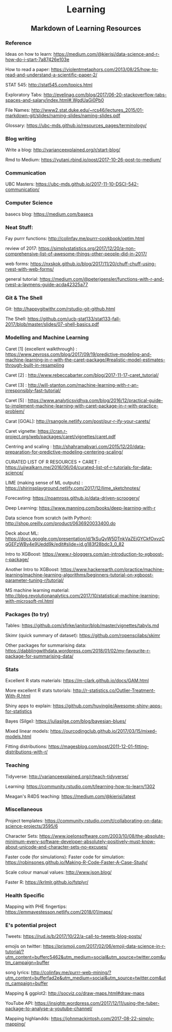 <h1 align="center">Learning</h1>

<h2 align = "center"> Markdown of Learning Resources </h2>

### Reference

Ideas on how to learn: https://medium.com/@kierisi/data-science-and-r-how-do-i-start-7a87426e103e

How to read a paper: https://violentmetaphors.com/2013/08/25/how-to-read-and-understand-a-scientific-paper-2/

STAT 545: http://stat545.com/topics.html

Exploratory Tabs: http://evelinag.com/blog/2017/06-20-stackoverflow-tabs-spaces-and-salary/index.html#.WgdUaGi0Pb0

File Names: http://www2.stat.duke.edu/~rcs46/lectures_2015/01-markdown-git/slides/naming-slides/naming-slides.pdf

Glossary: https://ubc-mds.github.io/resources_pages/terminology/

### Blog writing
Write a blog: http://varianceexplained.org/r/start-blog/

Rmd to Medium: https://yutani.rbind.io/post/2017-10-26-post-to-medium/


### Communication
UBC Masters: https://ubc-mds.github.io/2017-11-10-DSCI-542-communication/

### Computer Science
basecs blog: https://medium.com/basecs

### Neat Stuff:

Fay purrr functions: http://colinfay.me/purrr-cookbook/optim.html

review of 2017: https://simplystatistics.org/2017/12/20/a-non-comprehensive-list-of-awesome-things-other-people-did-in-2017/

web forms: https://nxskok.github.io/blog/2017/11/20/chuff-chuff-using-rvest-with-web-forms/

general tutorial: https://medium.com/@peterjgensler/functions-with-r-and-rvest-a-laymens-guide-acda42325a77

### Git & The Shell
Git: http://happygitwithr.com/rstudio-git-github.html

The Shell: https://github.com/ucb-stat133/stat133-fall-2017/blob/master/slides/07-shell-basics.pdf

### Modelling and Machine Learning

Caret [1] {excellent walkthrough} : https://www.zevross.com/blog/2017/09/19/predictive-modeling-and-machine-learning-in-r-with-the-caret-package/#realistic-model-estimates-through-built-in-resampling

Caret [2] : http://www.rebeccabarter.com/blog/2017-11-17-caret_tutorial/

Caret [3] : http://will-stanton.com/machine-learning-with-r-an-irresponsibly-fast-tutorial/

Caret [5] : https://www.analyticsvidhya.com/blog/2016/12/practical-guide-to-implement-machine-learning-with-caret-package-in-r-with-practice-problem/

Carat [GOAL]: http://rsangole.netlify.com/post/pur-r-ify-your-carets/

Caret vignette: https://cran.r-project.org/web/packages/caret/vignettes/caret.pdf

Centring and scaling : http://shahramabyari.com/2015/12/20/data-preparation-for-predictive-modeling-centering-scaling/



CURATED LIST OF R RESOURCES + CARET : https://ujjwalkarn.me/2016/06/04/curated-list-of-r-tutorials-for-data-science/


LIME (making sense of ML outputs) : https://shirinsplayground.netlify.com/2017/12/lime_sketchnotes/

Forecasting: https://noamross.github.io/data-driven-scroogery/

Deep Learning: https://www.manning.com/books/deep-learning-with-r

Data science from scratch (with Python): http://shop.oreilly.com/product/0636920033400.do

Deck about ML: https://docs.google.com/presentation/d/1kSuQyW5DTnkVaZEjGYCkfOxvzCqGEFzWBy4e9Uedd9k/edit#slide=id.g183f28bdc3_0_82

Intro to XGBoost: https://www.r-bloggers.com/an-introduction-to-xgboost-r-package/

Another Intro to XGBoost: https://www.hackerearth.com/practice/machine-learning/machine-learning-algorithms/beginners-tutorial-on-xgboost-parameter-tuning-r/tutorial/

MS machine learning material: http://blog.revolutionanalytics.com/2017/10/statistical-machine-learning-with-microsoft-ml.html



### Packages (to try)
Tables: https://github.com/sfirke/janitor/blob/master/vignettes/tabyls.md

Skimr (quick summary of dataset): https://github.com/ropenscilabs/skimr

Other packages for summarising data: https://dabblingwithdata.wordpress.com/2018/01/02/my-favourite-r-package-for-summarising-data/

### Stats

Excellent R stats materials: https://m-clark.github.io/docs/GAM.html

More excellent R stats tutorials: http://r-statistics.co/Outlier-Treatment-With-R.html

Shiny apps to explain: https://github.com/huyingjie/Awesome-shiny-apps-for-statistics

Bayes (Silge): https://juliasilge.com/blog/bayesian-blues/

Mixed linear models: https://ourcodingclub.github.io/2017/03/15/mixed-models.html

Fitting distributions: https://magesblog.com/post/2011-12-01-fitting-distributions-with-r/

### Teaching
Tidyverse: http://varianceexplained.org/r/teach-tidyverse/

Learning: https://community.rstudio.com/t/learning-how-to-learn/1302

Meagan's R4DS teaching: https://medium.com/@kierisi/latest


### Miscellaneous

Project templates: https://community.rstudio.com/t/collaborating-on-data-science-projects/3595/6

Character Sets: https://www.joelonsoftware.com/2003/10/08/the-absolute-minimum-every-software-developer-absolutely-positively-must-know-about-unicode-and-character-sets-no-excuses/

Faster code (for simulations): Faster code for simulation: https://robinsones.github.io/Making-R-Code-Faster-A-Case-Study/

Scale colour manual values: http://www.json.blog/

Faster R: https://krlmlr.github.io/fstplyr/

### Health Specific

Mapping with PHE fingertips: https://emmavestesson.netlify.com/2018/01/maps/

### E's potential project
Tweets: https://rud.is/b/2017/10/22/a-call-to-tweets-blog-posts/

emojis on twitter: https://prismoji.com/2017/02/06/emoji-data-science-in-r-tutorial/?utm_content=bufferc5462&utm_medium=social&utm_source=twitter.com&utm_campaign=buffer

song lyrics: http://colinfay.me/purrr-web-mining/?utm_content=bufferfad2e&utm_medium=social&utm_source=twitter.com&utm_campaign=buffer

Mapping & ggplot2: http://socviz.co/draw-maps.html#draw-maps

YouTube API: https://insightr.wordpress.com/2017/12/11/using-the-tuber-package-to-analyse-a-youtube-channel/

Mapping highlandds: https://johnmackintosh.com/2017-08-22-simply-mapping/
